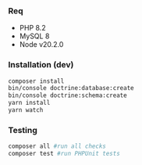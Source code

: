 ### Req
 - PHP 8.2
 - MySQL 8
 - Node v20.2.0
### Installation (dev)
```bash
composer install
bin/console doctrine:database:create
bin/console doctrine:schema:create
yarn install
yarn watch
```
### Testing
```bash
composer all #run all checks
composer test #run PHPUnit tests
```
